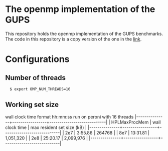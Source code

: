 # The openmp implementation of the GUPS
This repository holds the openmp implementation of the GUPS benchmarks.
The code in this repository is a copy version of the one in the 
[link](https://svn.mcs.anl.gov/repos/performance/benchmarks/randomaccess/hpcc/openmp).

# Configurations
## Number of threads
```bash
  $ export OMP_NUM_THREADS=16
```

## Working set size
 wall clock time format hh:mm:ss
 run on peroni with 16 threads
 |---------------+-----------------+----------------------------|
 | HPLMaxProcMem | wall clock time | max resident set size (kB) |
 |---------------+-----------------+----------------------------|
 |           2e7 |         3:55.86 | 264768                     |
 |           8e7 |        13:31.81 | 1,051,320                  |
 |           2e8 |        25:20.17 | 2,099,976                  |
 |---------------+-----------------+----------------------------|
